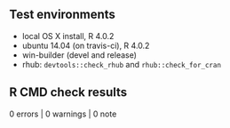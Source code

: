 ## Test environments
* local OS X install, R 4.0.2
* ubuntu 14.04 (on travis-ci), R 4.0.2
* win-builder (devel and release)
* rhub: `devtools::check_rhub` and `rhub::check_for_cran`

## R CMD check results

0 errors | 0 warnings | 0 note

